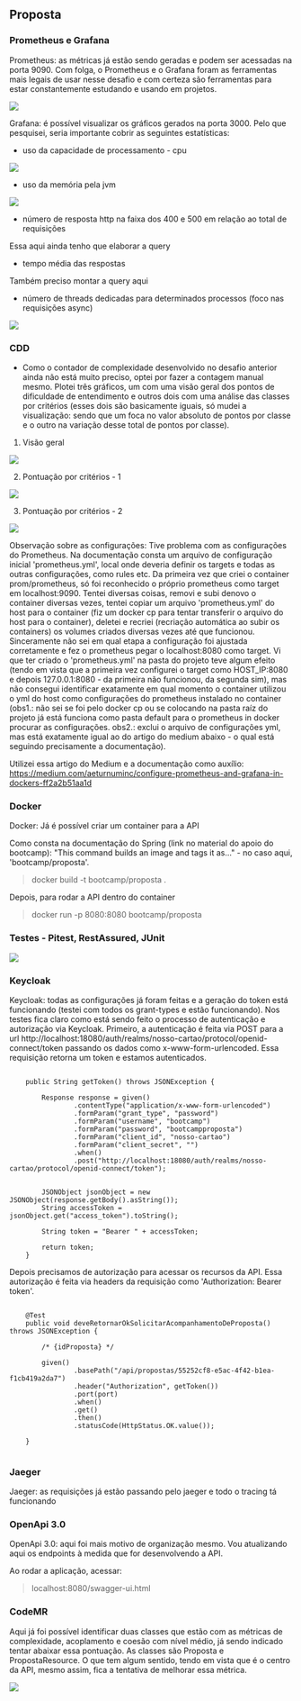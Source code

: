 ## Proposta


### Prometheus e Grafana

Prometheus: as métricas já estão sendo geradas e podem ser acessadas na porta 9090. Com folga, o Prometheus e o Grafana foram as ferramentas mais legais de usar nesse desafio e com certeza são ferramentas para estar constantemente estudando e usando em projetos.


![](/readme-images/prometheus.jpg)


Grafana: é possível visualizar os gráficos gerados na porta 3000. Pelo que pesquisei, seria importante cobrir as seguintes estatísticas:


- uso da capacidade de processamento - cpu

![](/readme-images/cpu-grafana.jpg)



- uso da memória pela jvm

![](/readme-images/jvm-grafana.jpg)


- número de resposta http na faixa dos 400 e 500 em relação ao total de requisições

Essa aqui ainda tenho que elaborar a query



- tempo média das respostas 

Também preciso montar a query aqui


- número de threads dedicadas para determinados processos (foco nas requisições async)

![](/readme-images/jvm-threads.jpg)



### CDD

- Como o contador de complexidade desenvolvido no desafio anterior ainda não está muito preciso, optei por fazer a contagem manual mesmo. Plotei três gráficos, um com uma visão geral dos pontos de dificuldade de entendimento e outros dois com uma análise das classes por critérios (esses dois são basicamente iguais, só mudei a visualização: sendo que um foca no valor absoluto de pontos por classe e o outro na variação desse total de pontos por classe).


1) Visão geral

![](/readme-images/pontos-cdd-geral.png)



2) Pontuação por critérios - 1

![](/readme-images/pontos-cdd-criterio.png)



3) Pontuação por critérios - 2

![](/readme-images/pontos-cdd-criterio-variacao.png)


Observação sobre as configurações: Tive problema com as configurações do Prometheus. Na documentação consta um arquivo de configuração inicial 'prometheus.yml', local onde deveria definir os targets e todas as outras configurações, como rules etc. Da primeira vez que criei o container prom/prometheus, só foi reconhecido o próprio prometheus como target em localhost:9090. Tentei diversas coisas, removi e subi denovo o container diversas vezes, tentei copiar um arquivo 'prometheus.yml' do host para o container (fiz um docker cp para tentar transferir o arquivo do host para o container), deletei e recriei (recriação automática ao subir os containers) os volumes criados diversas vezes até que funcionou. Sinceramente não sei em qual etapa a configuração foi ajustada corretamente e fez o prometheus pegar o localhost:8080 como target. Vi que ter criado o 'prometheus.yml' na pasta do projeto teve algum efeito (tendo em vista que a primeira vez configurei o target como HOST_IP:8080 e depois 127.0.0.1:8080 - da primeira não funcionou, da segunda sim), mas não consegui identificar exatamente em qual momento o container utilizou o yml do host como configurações do prometheus instalado no container (obs1.: não sei se foi pelo docker cp ou se colocando na pasta raíz do projeto já está funciona como pasta default para o prometheus in docker procurar as configurações. obs2.: exclui o arquivo de configurações yml, mas está exatamente igual ao do artigo do medium abaixo - o qual está seguindo precisamente a documentação).

Utilizei essa artigo do Medium e a documentação como auxílio: https://medium.com/aeturnuminc/configure-prometheus-and-grafana-in-dockers-ff2a2b51aa1d



### Docker

Docker: Já é possível criar um container para a API 

Como consta na documentação do Spring (link no material do apoio do bootcamp): "This command builds an image and tags it as..." - no caso aqui, 'bootcamp/proposta'.


> docker build -t bootcamp/proposta .


Depois, para rodar a API dentro do container


> docker run -p 8080:8080 bootcamp/proposta



### Testes - Pitest, RestAssured, JUnit



![](/readme-images/cobertura-testes-proposta.jpg)




### Keycloak


Keycloak: todas as configurações já foram feitas e a geração do token está funcionando (testei com todos os grant-types e estão funcionando). Nos testes fica claro como está sendo feito o processo de autenticação e autorização via Keycloak. Primeiro, a autenticação é feita via POST para a url http://localhost:18080/auth/realms/nosso-cartao/protocol/openid-connect/token passando os dados como x-www-form-urlencoded. Essa requisição retorna um token e estamos autenticados.


```

    public String getToken() throws JSONException {

        Response response = given()
                .contentType("application/x-www-form-urlencoded")
                .formParam("grant_type", "password")
                .formParam("username", "bootcamp")
                .formParam("password", "bootcampproposta")
                .formParam("client_id", "nosso-cartao")
                .formParam("client_secret", "")
                .when()
                .post("http://localhost:18080/auth/realms/nosso-cartao/protocol/openid-connect/token");


        JSONObject jsonObject = new JSONObject(response.getBody().asString());
        String accessToken = jsonObject.get("access_token").toString();

        String token = "Bearer " + accessToken;

        return token;
    }

```


Depois precisamos de autorização para acessar os recursos da API. Essa autorização é feita via headers da requisição como 'Authorization: Bearer token'. 


```

    @Test
    public void deveRetornarOkSolicitarAcompanhamentoDeProposta() throws JSONException {

        /* {idProposta} */

        given()
                .basePath("/api/propostas/55252cf8-e5ac-4f42-b1ea-f1cb419a2da7")
                .header("Authorization", getToken())
                .port(port)
                .when()
                .get()
                .then()
                .statusCode(HttpStatus.OK.value());

    }


```


### Jaeger


Jaeger: as requisições já estão passando pelo jaeger e todo o tracing tá funcionando


### OpenApi 3.0


OpenApi 3.0: aqui foi mais motivo de organização mesmo. Vou atualizando aqui os endpoints à medida que for desenvolvendo a API.

Ao rodar a aplicação, acessar:
> localhost:8080/swagger-ui.html


### CodeMR

Aqui já foi possível identificar duas classes que estão com as métricas de complexidade, acoplamento e coesão com nível médio, já sendo indicado tentar abaixar essa pontuação. As classes são Proposta e PropostaResource. O que tem algum sentido, tendo em vista que é o centro da API, mesmo assim, fica a tentativa de melhorar essa métrica.


![](/readme-images/analise_proposta.jpg)



